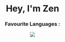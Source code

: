 <div align="center"><h1><b>Hey, I'm Zen</b></h1></div>

<div align="center"><h3>Favourite Languages :</h3></div>
<p align="center">
  <a href="https://skillicons.dev">
    <img src="https://skillicons.dev/icons?i=js"/>
  </a>
</p>
